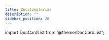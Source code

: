 ```yaml
---
title: Zusatzmaterial
description: ""
sidebar_position: 20
---
```


import DocCardList from '@theme/DocCardList';

<DocCardList />